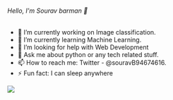 ###### Hello, I'm Sourav barman 👋

- 🔭 I’m currently working on Image classification.
- 🌱 I’m currently learning Machine Learning.
- 🤔 I’m looking for help with Web Development
- 💬 Ask me about python or any tech related stuff.
- 📫 How to reach me: Twitter - @souravB94674616.
- ⚡ Fun fact: I can sleep anywhere

<img src="https://github-readme-stats.vercel.app/api?username=SouravBarman001&&show_icons=true&title_color=#1B0A2A&icon_color=#2E2E2E&text_color=#2E2E2E&bg_color=#848484">
